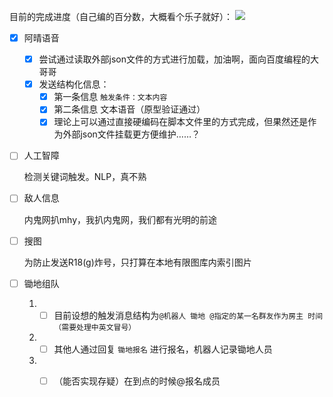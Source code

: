 目前的完成进度（自己编的百分数，大概看个乐子就好）：
![](https://progress-bar.dev/20/)

- [x] 阿晴语音

	- [x] 尝试通过读取外部json文件的方式进行加载，加油啊，面向百度编程的大哥哥
	- [x] 发送结构化信息：
		- [x] 第一条信息 `触发条件：文本内容`
		- [x] 第二条信息 文本语音（原型验证通过）
		- [x] 理论上可以通过直接硬编码在脚本文件里的方式完成，但果然还是作为外部json文件挂载更方便维护……？

- [ ] 人工智障

	检测关键词触发。NLP，真不熟

- [ ] 敌人信息

	内鬼网扒mhy，我扒内鬼网，我们都有光明的前途

- [ ] 搜图

  为防止发送R18(g)炸号，只打算在本地有限图库内索引图片

- [ ] 锄地组队

  1. - [ ] 目前设想的触发消息结构为`@机器人 锄地 @指定的某一名群友作为房主 时间（需要处理中英文冒号）`

  2. - [ ] 其他人通过回复 `锄地报名` 进行报名，机器人记录锄地人员
  3. - [ ] （能否实现存疑）在到点的时候@报名成员


